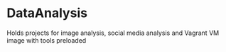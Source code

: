 # DataAnalysis
 Holds projects for image analysis, social media analysis and Vagrant VM image with tools preloaded
